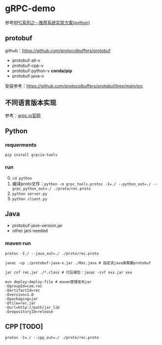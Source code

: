 # gRPC-demo

参考[RPC系列之--推荐系统实现方案(python)](https://blog.csdn.net/Jack_yun_feng/article/details/96359444)

## protobuf
github：https://github.com/protocolbuffers/protobuf

- protobuf-all-v
- protobuf-cpp-v
- protobuf-python-v   **conda/pip**
- protobuf-java-v

安装参考：https://github.com/protocolbuffers/protobuf/tree/main/src

## 不同语言版本实现
参考：[grpc.io官网](https://grpc.io/docs/languages/)

## Python

### requerments
`pip install grpcio-tools`

### run
0. `cd python`
1. 编译proto文件：`python -m grpc_tools.protoc -I=./ --python_out=./ --grpc_python_out=./ ./proto/rec.proto`
2. `python server.py`
3. `python client.py`


## Java
- protobuf-jave-version.jar
- other jars needed

### maven run
```shell
protoc -I./ --java_out=./ ./proto/rec.proto

javac -cp ./protobuf-java-x.jar ./Rec.java # 指定该java类需要protobuf

jar cvf rec.jar ./*.class # 打压缩包：javac -cvf xxx.jar xxx

mvn deploy:deploy-file # maven管理发布jar
-DgroupId=com.rec
-DartifactId=rec
-Dversion=1.0
-Dpackaging=jar
-Dfile=rec.jar
-Durl=http://path/jar_lib
-DrepositoryId=release

```


## CPP [TODO]

`protoc -I=./ --cpp_out=./ ./proto/rec.proto`

